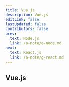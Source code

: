 ```yaml
---
title: Vue.js
description: Vue.js
editLink: false
lastUpdated: false
contributors: false
prev:
  text: Node.js
  link: /a-note/e-node.md
next:
  text: React.js
  link: /a-note/g-react.md
---
```


## Vue.js
